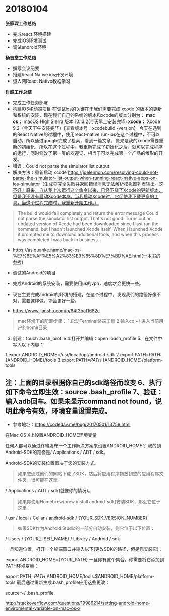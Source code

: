 # 20180104

**张家琛工作总结**
- 完成react 环境搭建
- 完成iOS环境测试
- 调试android环境

**杨吉堂工作总结**
- 撰写会议纪要
- 搭建React Native ios开发环境
- 蛋人网React Native教程学习

**肖威工作总结**

- 完成工作任务部署
- 构建IOS移动端项目
在调试ios的关键在于我们需要完成 xcode 的版本的更新和系统的安装，现在我们自己的系统的版本和xcode的版本分别为：
**mac os：** macOS High Sierra 版本 10.13.2(今天早上安装完毕)
**xcode：** Xcode 9.2（今天下午安装完毕）【查看版本号：xcodebuild -version】
今天在遇到的React Native的过程中，使用react-native run-ios在这个过程中，不可以启动，所以通过google完成了检索，看到一篇文章，原来是我的xcode需要重新的初始化，所以在这个过程中，我重新完成了初始化之后，就可以完成程序的运行，同时修改了第一屏的欢迎词，相当于可以完成第一个产品的雏形的开发。
- 错误：Could not parse the simulator list output
- 解决方法：重新启动 xcode https://joelennon.com/resolving-could-not-parse-the-simulator-list-output-when-running-react-native-apps-on-ios-simulator（生成将完全失败并返回错误消息无法解析模拟器列表输出。这不好！原来，自从我上次运行这个命令以来，已经下载了Xcode的更新版本，但是我还没有启动Xcode本身。当我启动Xcode时，它促使我下载更多的工具，当这个过程完成时，我重新开始工作。）
>The build would fail completely and return the error message Could not parse the simulator list output. That's not good! Turns out an updated version of Xcode had been downloaded since I last ran the command, but I hadn't launched Xcode itself. When I launched Xcode it prompted me to download additional tools, and when this process was completed I was back in business.

- https://as.quanke.name/mac-os-%E7%8E%AF%E5%A2%83%E9%85%8D%E7%BD%AE.html(一本书的参考)

- 调试的Android的项目
- 完成Android的系统安装，需要使用us的vpn，速度才会更快一些。
- 现在主要完成android的环境的搭建，在这个过程中，发现我们的路径好像不对，需要这样做，才会更好一些。
- https://www.jianshu.com/p/84f3baf1682c
>mac环境下的配置步骤：
1.启动Terminal终端工具
2.输入cd ~/ 进入当前用户的home目录
3. 创建：touch .bash_profile
4.打开并编辑：open .bash_profile
5、在文件中写入以下内容：

1.exportANDROID_HOME=/usr/local/opt/android-sdk
2.export PATH=${PATH}:${ANDROID_HOME}/tools
3.export PATH=${PATH}:${ANDROID_HOME}/platform-tools

注：上面的目录根据你自己的sdk路径而改变
6、执行如下命令立即生效：source .bash_profile
7、验证：输入adb回车。如果未显示command not found，说明此命令有效，环境变量设置完成。
---
- 参考地址：https://codeday.me/bug/20170501/13758.html

在Mac OS X上设置ANDROID_HOME环境变量

任何人都可以通过终端发布一个工作解决方案来设置ANDROID_HOME？
我的到Android-SDK的路径是/ Applications / ADT / sdk。

Android-SDK的安装位置取决于您的安装方式。
>如果您通过他们的网站下载了SDK，然后将应用程序拖放到您的应用程序文件夹，很可能在这里：

/ Applications / ADT / sdk(就像你的情况)。
>如果你使用Homebrew(brew install android-sdk)安装SDK，那么它位于这里：

/ usr / local / Cellar / android-sdk / {YOUR_SDK_VERSION_NUMBER}
>如果SDK作为Android Studio的一部分自动安装，则它位于以下位置：

/ Users / {YOUR_USER_NAME} / Library / Android / sdk

一旦知道位置，打开一个终端窗口并输入以下(更改SDK的路径，但是您安装它)：

export ANDROID_HOME={YOUR_PATH}
一旦你有这个集合，你需要将它添加到PATH环境变量：

export PATH=$PATH:$ANDROID_HOME/tools:$ANDROID_HOME/platform-tools
最后通过重新生成.bash_profile应用这些更改：

source〜/ .bash_profile

http://stackoverflow.com/questions/19986214/setting-android-home-enviromental-variable-on-mac-os-x
